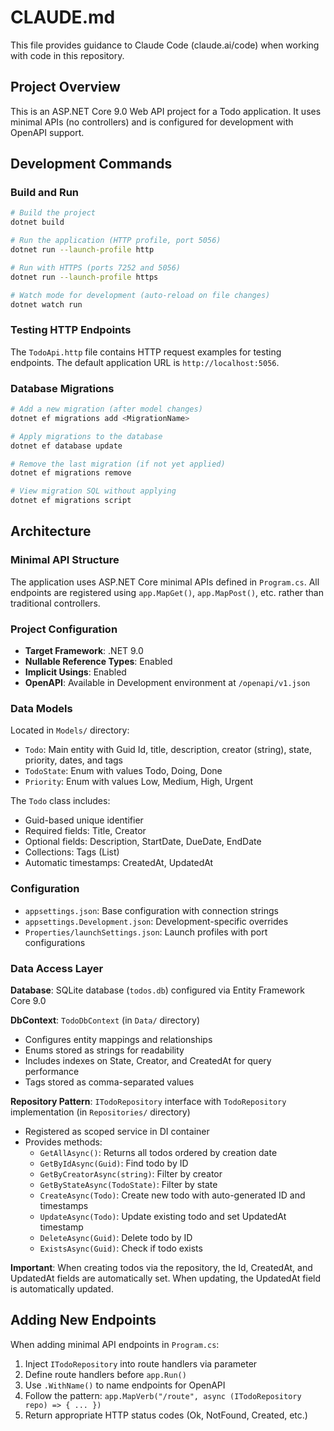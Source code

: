 # CLAUDE.md

This file provides guidance to Claude Code (claude.ai/code) when working with code in this repository.

## Project Overview

This is an ASP.NET Core 9.0 Web API project for a Todo application. It uses minimal APIs (no controllers) and is configured for development with OpenAPI support.

## Development Commands

### Build and Run
```bash
# Build the project
dotnet build

# Run the application (HTTP profile, port 5056)
dotnet run --launch-profile http

# Run with HTTPS (ports 7252 and 5056)
dotnet run --launch-profile https

# Watch mode for development (auto-reload on file changes)
dotnet watch run
```

### Testing HTTP Endpoints
The `TodoApi.http` file contains HTTP request examples for testing endpoints. The default application URL is `http://localhost:5056`.

### Database Migrations
```bash
# Add a new migration (after model changes)
dotnet ef migrations add <MigrationName>

# Apply migrations to the database
dotnet ef database update

# Remove the last migration (if not yet applied)
dotnet ef migrations remove

# View migration SQL without applying
dotnet ef migrations script
```

## Architecture

### Minimal API Structure
The application uses ASP.NET Core minimal APIs defined in `Program.cs`. All endpoints are registered using `app.MapGet()`, `app.MapPost()`, etc. rather than traditional controllers.

### Project Configuration
- **Target Framework**: .NET 9.0
- **Nullable Reference Types**: Enabled
- **Implicit Usings**: Enabled
- **OpenAPI**: Available in Development environment at `/openapi/v1.json`

### Data Models
Located in `Models/` directory:
- `Todo`: Main entity with Guid Id, title, description, creator (string), state, priority, dates, and tags
- `TodoState`: Enum with values Todo, Doing, Done
- `Priority`: Enum with values Low, Medium, High, Urgent

The `Todo` class includes:
- Guid-based unique identifier
- Required fields: Title, Creator
- Optional fields: Description, StartDate, DueDate, EndDate
- Collections: Tags (List<string>)
- Automatic timestamps: CreatedAt, UpdatedAt

### Configuration
- `appsettings.json`: Base configuration with connection strings
- `appsettings.Development.json`: Development-specific overrides
- `Properties/launchSettings.json`: Launch profiles with port configurations

### Data Access Layer

**Database**: SQLite database (`todos.db`) configured via Entity Framework Core 9.0

**DbContext**: `TodoDbContext` (in `Data/` directory)
- Configures entity mappings and relationships
- Enums stored as strings for readability
- Includes indexes on State, Creator, and CreatedAt for query performance
- Tags stored as comma-separated values

**Repository Pattern**: `ITodoRepository` interface with `TodoRepository` implementation (in `Repositories/` directory)
- Registered as scoped service in DI container
- Provides methods:
  - `GetAllAsync()`: Returns all todos ordered by creation date
  - `GetByIdAsync(Guid)`: Find todo by ID
  - `GetByCreatorAsync(string)`: Filter by creator
  - `GetByStateAsync(TodoState)`: Filter by state
  - `CreateAsync(Todo)`: Create new todo with auto-generated ID and timestamps
  - `UpdateAsync(Todo)`: Update existing todo and set UpdatedAt timestamp
  - `DeleteAsync(Guid)`: Delete todo by ID
  - `ExistsAsync(Guid)`: Check if todo exists

**Important**: When creating todos via the repository, the Id, CreatedAt, and UpdatedAt fields are automatically set. When updating, the UpdatedAt field is automatically updated.

## Adding New Endpoints

When adding minimal API endpoints in `Program.cs`:
1. Inject `ITodoRepository` into route handlers via parameter
2. Define route handlers before `app.Run()`
3. Use `.WithName()` to name endpoints for OpenAPI
4. Follow the pattern: `app.MapVerb("/route", async (ITodoRepository repo) => { ... })`
5. Return appropriate HTTP status codes (Ok, NotFound, Created, etc.)
